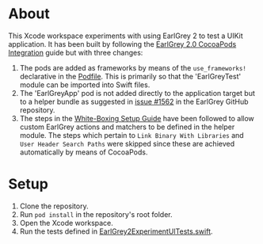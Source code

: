 # About

This Xcode workspace experiments with using EarlGrey 2 to test a UIKit application. It has been built by following the [EarlGrey 2.0 CocoaPods Integration](https://github.com/google/EarlGrey/blob/earlgrey2/docs/cocoapods-setup.md) guide but with three changes:

1. The pods are added as frameworks by means of the `use_frameworks!` declarative in the [Podfile](Podfile). This is primarily so that the 'EarlGreyTest' module can be imported into Swift files.
1. The 'EarlGreyApp' pod is not added directly to the application target but to a helper bundle as suggested in [issue #1562](https://github.com/google/EarlGrey/issues/1562) in the EarlGrey GitHub repository. 
1. The steps in the [White-Boxing Setup Guide](https://github.com/google/EarlGrey/blob/earlgrey2/docs/white-boxing-setup-guide.md) have been followed to allow custom EarlGrey actions and matchers to be defined in the helper module. The steps which pertain to `Link Binary With Libraries` and `User Header Search Paths` were skipped since these are achieved automatically by means of CocoaPods.

# Setup

1. Clone the repository.
1. Run `pod install` in the repository's root folder.
1. Open the Xcode workspace.
1. Run the tests defined in [EarlGrey2ExperimentUITests.swift](EarlGrey2ExperimentUITests/EarlGrey2ExperimentUITests.swift).
